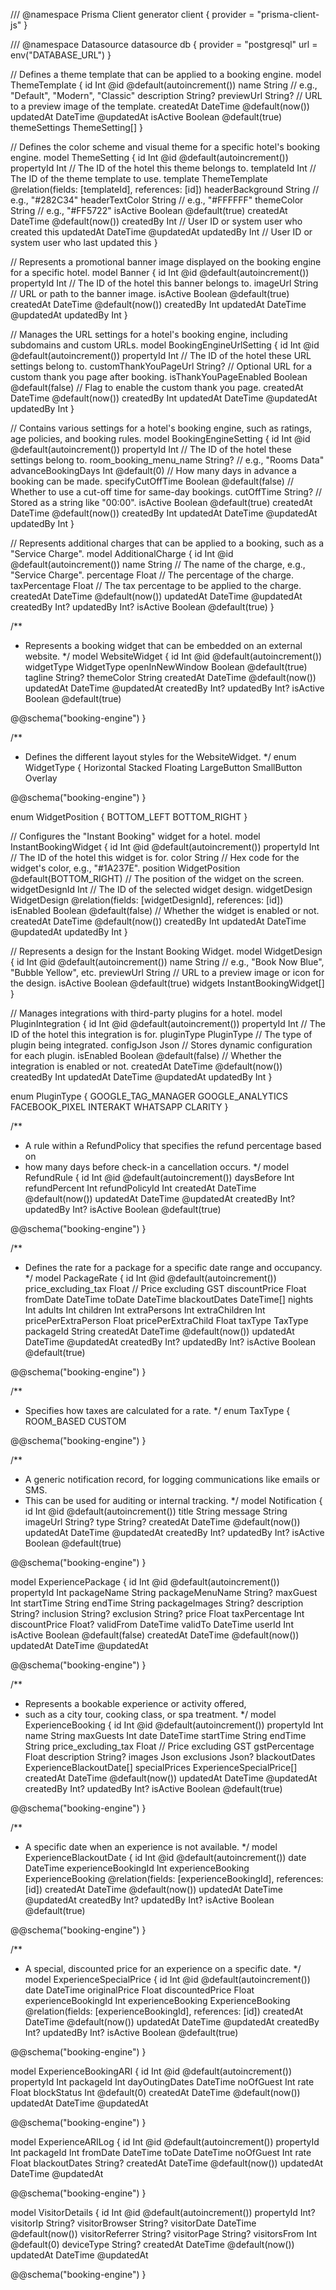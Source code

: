 /// @namespace Prisma Client
generator client {
  provider = "prisma-client-js"
}

/// @namespace Datasource
datasource db {
  provider = "postgresql"
  url      = env("DATABASE_URL")
}

// Defines a theme template that can be applied to a booking engine.
model ThemeTemplate {
  id          Int      @id @default(autoincrement())
  name        String   // e.g., "Default", "Modern", "Classic"
  description String?
  previewUrl  String?  // URL to a preview image of the template.
  createdAt   DateTime @default(now())
  updatedAt   DateTime @updatedAt
  isActive    Boolean  @default(true)
  themeSettings ThemeSetting[]
}

// Defines the color scheme and visual theme for a specific hotel's booking engine.
model ThemeSetting {
  id                      Int      @id @default(autoincrement())
  propertyId              Int      // The ID of the hotel this theme belongs to.
  templateId              Int      // The ID of the theme template to use.
  template                ThemeTemplate @relation(fields: [templateId], references: [id])
  headerBackground        String   // e.g., "#282C34"
  headerTextColor         String   // e.g., "#FFFFFF"
  themeColor              String   // e.g., "#FF5722"
  isActive                Boolean  @default(true)
  createdAt               DateTime @default(now())
  createdBy               Int      // User ID or system user who created this
  updatedAt               DateTime @updatedAt
  updatedBy               Int      // User ID or system user who last updated this
}

// Represents a promotional banner image displayed on the booking engine for a specific hotel.
model Banner {
  id           Int      @id @default(autoincrement())
  propertyId   Int      // The ID of the hotel this banner belongs to.
  imageUrl     String   // URL or path to the banner image.
  isActive     Boolean  @default(true)
  createdAt    DateTime @default(now())
  createdBy    Int
  updatedAt    DateTime @updatedAt
  updatedBy    Int
}

// Manages the URL settings for a hotel's booking engine, including subdomains and custom URLs.
model BookingEngineUrlSetting {
  id                      Int      @id @default(autoincrement())
  propertyId              Int      // The ID of the hotel these URL settings belong to.
  customThankYouPageUrl   String?  // Optional URL for a custom thank you page after booking.
  isThankYouPageEnabled   Boolean  @default(false) // Flag to enable the custom thank you page.
  createdAt               DateTime @default(now())
  createdBy               Int
  updatedAt               DateTime @updatedAt
  updatedBy               Int
}


// Contains various settings for a hotel's booking engine, such as ratings, age policies, and booking rules.
model BookingEngineSetting {
  id                    Int      @id @default(autoincrement())
  propertyId            Int      // The ID of the hotel these settings belong to.
  room_booking_menu_name      String?  // e.g., "Rooms Data"
  advanceBookingDays    Int      @default(0) // How many days in advance a booking can be made.
  specifyCutOffTime     Boolean  @default(false) // Whether to use a cut-off time for same-day bookings.
  cutOffTime            String?  // Stored as a string like "00:00".
  isActive              Boolean  @default(true)
  createdAt             DateTime @default(now())
  createdBy             Int
  updatedAt             DateTime @updatedAt
  updatedBy             Int
}


// Represents additional charges that can be applied to a booking, such as a "Service Charge".
model AdditionalCharge {
  id            Int      @id @default(autoincrement())
  name          String   // The name of the charge, e.g., "Service Charge".
  percentage    Float    // The percentage of the charge.
  taxPercentage Float    // The tax percentage to be applied to the charge.
  createdAt DateTime @default(now())
  updatedAt DateTime @updatedAt
  createdBy Int?
  updatedBy Int?
  isActive  Boolean  @default(true)
}


/**
 * Represents a booking widget that can be embedded on an external website.
 */
model WebsiteWidget {
  id              Int        @id @default(autoincrement())
  widgetType      WidgetType
  openInNewWindow Boolean    @default(true)
  tagline         String?
  themeColor      String
  createdAt DateTime @default(now())
  updatedAt DateTime @updatedAt
  createdBy Int?
  updatedBy Int?
  isActive  Boolean  @default(true)

  @@schema("booking-engine")
}

/**
 * Defines the different layout styles for the WebsiteWidget.
 */
enum WidgetType {
  Horizontal
  Stacked
  Floating
  LargeButton
  SmallButton
  Overlay

  @@schema("booking-engine")
}

enum WidgetPosition {
  BOTTOM_LEFT
  BOTTOM_RIGHT
}

// Configures the "Instant Booking" widget for a hotel.
model InstantBookingWidget {
  id                  Int      @id @default(autoincrement())
  propertyId          Int      // The ID of the hotel this widget is for.
  color               String   // Hex code for the widget's color, e.g., "#1A237E".
  position            WidgetPosition @default(BOTTOM_RIGHT) // The position of the widget on the screen.
  widgetDesignId      Int      // The ID of the selected widget design.
  widgetDesign        WidgetDesign @relation(fields: [widgetDesignId], references: [id])
  isEnabled           Boolean  @default(false) // Whether the widget is enabled or not.
  createdAt           DateTime @default(now())
  createdBy           Int
  updatedAt           DateTime @updatedAt
  updatedBy           Int
}

// Represents a design for the Instant Booking Widget.
model WidgetDesign {
  id           Int      @id @default(autoincrement())
  name         String   // e.g., "Book Now Blue", "Bubble Yellow", etc.
  previewUrl   String   // URL to a preview image or icon for the design.
  isActive     Boolean  @default(true)
  widgets      InstantBookingWidget[]
}

// Manages integrations with third-party plugins for a hotel.
model PluginIntegration {
  id           Int       @id @default(autoincrement())
  propertyId   Int       // The ID of the hotel this integration is for.
  pluginType   PluginType // The type of plugin being integrated.
  configJson   Json      // Stores dynamic configuration for each plugin.
  isEnabled    Boolean   @default(false) // Whether the integration is enabled or not.
  createdAt    DateTime  @default(now())
  createdBy    Int
  updatedAt    DateTime  @updatedAt
  updatedBy    Int
}

enum PluginType {
  GOOGLE_TAG_MANAGER
  GOOGLE_ANALYTICS
  FACEBOOK_PIXEL
  INTERAKT
  WHATSAPP
  CLARITY
}

/**
 * A rule within a RefundPolicy that specifies the refund percentage based on
 * how many days before check-in a cancellation occurs.
 */
model RefundRule {
  id             Int          @id @default(autoincrement())
  daysBefore     Int
  refundPercent  Int
  refundPolicyId Int
  createdAt DateTime @default(now())
  updatedAt DateTime @updatedAt
  createdBy Int?
  updatedBy Int?
  isActive  Boolean  @default(true)

  @@schema("booking-engine")
}


/**
 * Defines the rate for a package for a specific date range and occupancy.
 */
model PackageRate {
  id                  Int        @id @default(autoincrement())
  price_excluding_tax Float      // Price excluding GST
  discountPrice       Float
  fromDate            DateTime
  toDate              DateTime
  blackoutDates       DateTime[]
  nights              Int
  adults              Int
  children            Int
  extraPersons        Int
  extraChildren       Int
  pricePerExtraPerson Float
  pricePerExtraChild  Float
  taxType             TaxType
  packageId           String
  createdAt DateTime @default(now())
  updatedAt DateTime @updatedAt
  createdBy Int?
  updatedBy Int?
  isActive  Boolean  @default(true)

  @@schema("booking-engine")
}

/**
 * Specifies how taxes are calculated for a rate.
 */
enum TaxType {
  ROOM_BASED
  CUSTOM

  @@schema("booking-engine")
}


/**
 * A generic notification record, for logging communications like emails or SMS.
 * This can be used for auditing or internal tracking.
 */
model Notification {
  id        Int      @id @default(autoincrement())
  title     String
  message   String
  imageUrl  String?
  type      String?
  createdAt DateTime @default(now())
  updatedAt DateTime @updatedAt
  createdBy Int?
  updatedBy Int?
  isActive  Boolean  @default(true)

  @@schema("booking-engine")
}


model ExperiencePackage {
  id                 Int      @id @default(autoincrement())
  propertyId         Int
  packageName        String
  packageMenuName    String?
  maxGuest           Int
  startTime          String
  endTime            String
  packageImages      String?
  description        String?
  inclusion          String?
  exclusion          String?
  price              Float
  taxPercentage      Int
  discountPrice      Float?
  validFrom          DateTime
  validTo            DateTime
  userId             Int
  isActive           Boolean  @default(false)
  createdAt          DateTime @default(now())
  updatedAt          DateTime @updatedAt

  @@schema("booking-engine")
}

/**
 * Represents a bookable experience or activity offered,
 * such as a city tour, cooking class, or spa treatment.
 */
model ExperienceBooking {
  id            Int       @id @default(autoincrement())
  propertyId    Int
  name          String
  maxGuests     Int
  date          DateTime
  startTime     String
  endTime       String
  price_excluding_tax     Float     // Price excluding GST
  gstPercentage Float
  description   String?
  images        Json
  exclusions    Json?
  blackoutDates ExperienceBlackoutDate[]
  specialPrices ExperienceSpecialPrice[]
  createdAt DateTime @default(now())
  updatedAt DateTime @updatedAt
  createdBy Int?
  updatedBy Int?
  isActive  Boolean  @default(true)

  @@schema("booking-engine")
}

/**
 * A specific date when an experience is not available.
 */
model ExperienceBlackoutDate {
  id                  Int               @id @default(autoincrement())
  date                DateTime
  experienceBookingId Int
  experienceBooking   ExperienceBooking @relation(fields: [experienceBookingId], references: [id])
  createdAt DateTime @default(now())
  updatedAt DateTime @updatedAt
  createdBy Int?
  updatedBy Int?
  isActive  Boolean  @default(true)

  @@schema("booking-engine")
}

/**
 * A special, discounted price for an experience on a specific date.
 */
model ExperienceSpecialPrice {
  id                  Int               @id @default(autoincrement())
  date                DateTime
  originalPrice       Float
  discountedPrice     Float
  experienceBookingId Int
  experienceBooking   ExperienceBooking @relation(fields: [experienceBookingId], references: [id])
  createdAt DateTime @default(now())
  updatedAt DateTime @updatedAt
  createdBy Int?
  updatedBy Int?
  isActive  Boolean  @default(true)

  @@schema("booking-engine")
}



model ExperienceBookingARI {
  id               Int      @id @default(autoincrement())
  propertyId       Int
  packageId        Int
  dayOutingDates   DateTime
  noOfGuest        Int
  rate             Float
  blockStatus      Int      @default(0)
  createdAt        DateTime @default(now())
  updatedAt        DateTime @updatedAt

  @@schema("booking-engine")
}

model ExperienceARILog {
  id            Int      @id @default(autoincrement())
  propertyId    Int
  packageId     Int
  fromDate      DateTime
  toDate        DateTime
  noOfGuest     Int
  rate          Float
  blackoutDates String?
  createdAt     DateTime @default(now())
  updatedAt     DateTime @updatedAt

  @@schema("booking-engine")
}

model VisitorDetails {
  id             Int      @id @default(autoincrement())
  propertyId     Int?
  visitorIp      String?
  visitorBrowser String?
  visitorDate    DateTime @default(now())
  visitorReferrer String?
  visitorPage    String?
  visitorsFrom   Int      @default(0)
  deviceType     String?
  createdAt      DateTime @default(now())
  updatedAt      DateTime @updatedAt

  @@schema("booking-engine")
}
